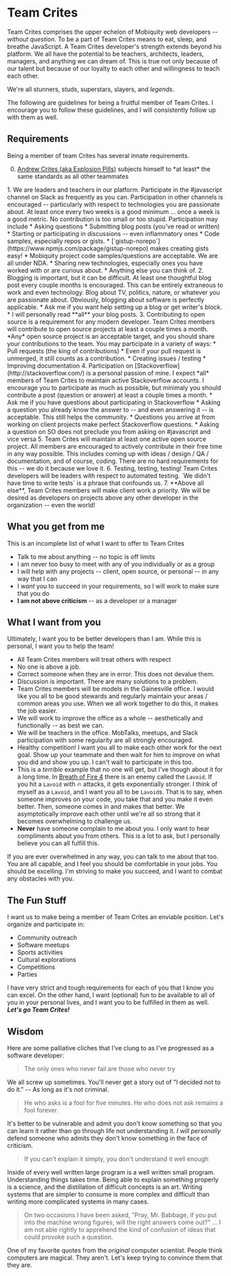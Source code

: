 # Team Crites

Team Crites comprises the upper echelon of Mobiquity web developers -- *without question*.  To be a part of Team Crites means to eat, sleep, and breathe JavaScript.  A Team Crites developer's strength extends beyond his platform. We all have the potential to be teachers, architects, leaders, managers, and anything we can dream of. This is true not only because of our talent but because of our loyalty to each other and willingness to teach each other.

We're all stunners, studs, superstars, slayers, and *legends*.

The following are guidelines for being a fruitful member of Team Crites. I encourage you to follow these guidelines, and I will consistently follow up with them as well.

## Requirements

Being a member of team Crites has several innate requirements.

<ol start=0>
<li><a href=https://github.com/ajcrites>Andrew Crites (aka Explosion Pills)</a> subjects himself to *at least* the same standards as all other teammates</li></ol>
1. We are leaders and teachers in our platform.  Participate in the #javascript channel on Slack as frequently as you can. Participation in other channels is encouraged -- particularly with respect to technologies you are passionate about. At least once every two weeks is a good minimum ... once a week is a good metric.  No contribution is too small or too stupid. Participation may include
 * Asking questions
 * Submitting blog posts (you've read or written)
 * Starting or participating in discussions -- even inflammatory ones
 * Code samples, especially repos or gists.
    * [`gistup-norepo`](https://www.npmjs.com/package/gistup-norepo) makes creating gists easy!
    * Mobiquity project code samples/questions are acceptable. We are all under NDA.
 * Sharing new technologies, especially ones you have worked with or are curious about.
 * Anything else you can think of.
2. Blogging is important, but it can be difficult.  At least one thoughtful blog post every couple months is encouraged.  This can be entirely extraneous to work and even technology.  Blog about TV, politics, nature, or whatever you are passionate about. Obviously, blogging about software is perfectly applicable.
 * Ask me if you want help setting up a blog or get writer's block.
 * I will personally read **all** your blog posts.
3. Contributing to open source is a requirement for any modern developer. Team Crites members will contribute to open source projects at least a couple times a month. *Any* open source project is an acceptable target, and you should share your contributions to the team. You may participate in a variety of ways:
 * Pull requests (the king of contributions)
   * Even if your pull request is unmerged, it still counts as a contribution.
 * Creating issues / testing
 * Improving documentation
4. Participation on [Stackoverflow](http://stackoverflow.com/) is a personal passion of mine. I expect *all* members of Team Crites to maintain active Stackoverflow accounts.  I encourage you to participate as much as possible, but minimaly you should contribute a post (question or answer) at least a couple times a month.
 * Ask me if you have questions about participating in Stackoverflow
 * Asking a question you already know the answer to -- and even answering it -- is acceptable.  This still helps the community.
 * Questions you arrive at from working on client projects make perfect Stackoverflow questions.
 * Asking a question on SO does not preclude you from asking on #javascript and vice versa
5. Team Crites will maintain at least one active open source project. All members are encouraged to actively contribute in their free time in any way possible. This includes coming up with ideas / design / QA / documentation, and of course, coding. There are no hard requirements for this -- we do it because we love it.
6. Testing, testing, testing! Team Crites developers will be leaders with respect to automated testing. `We didn't have time to write tests` is a phrase that confounds us.
7. **Above all else**, Team Crites members will make client work a priority. We will be desired as developers on projects above any other developer in the organization -- even the world!

## What you get from me

This is an incomplete list of what I want to offer to Team Crites

* Talk to me about anything -- no topic is off limits
 * I am never too busy to meet with any of you individually or as a group
* I will help with any projects -- client, open source, or personal -- in any way that I can
* I *want* you to succeed in your requirements, so I will work to make sure that you do
* **I am not above criticism** -- as a developer or a manager

## What I want from you

Ultimately, I want you to be better developers than I am. While this is personal, I want you to help the team!

* All Team Crites members will treat others with respect
 * No one is above a job.
 * Correct someone when they are in error. This does not devalue them.
 * Discussion is important. There are many solutions to a problem.
* Team Crites members will be models in the Gainesville office. I would like you all to be good stewards and regularly maintain your areas / common areas you use. When we all work together to do this, it makes the job easier.
* We will work to improve the office as a whole -- aesthetically and functionally -- as best we can.
* We will be teachers in the office. MobTalks, meetups, and Slack participation with some regularity are all strongly encouraged.
* Healthy competition! I want you all to make each other work for the next goal. Show up your teammate and then wait for him to improve on what you did and show you up. I can't wait to participate in this too.
 * This is a *terrible* example that no one will get, but I've though about it for a long time. In [Breath of Fire 4](https://en.wikipedia.org/wiki/Breath_of_Fire_IV) there is an enemy called the `Lavoid`. If you hit a `Lavoid` with :fire: attacks, it gets exponentially stronger. I think of myself as a `Lavoid`, and I want you all to be `Lavoid`s.  That is to say, when someone improves on your code, you take that and you make it even better. Then, someone comes in and makes that better. We asymptotically improve each other until we're all so strong that it becomes overwhelming to challenge us.
* **Never** have someone complain to me about you. I only want to hear compliments about you from others. This is a lot to ask, but I personally believe you can all fulfill this.

If you are ever overwhelmed in any way, you can talk to me about that too. You are all capable, and I feel you should be comfortable in your jobs. You should be excelling. I'm striving to make you succeed, and I want to combat any obstacles with you.

## The Fun Stuff

I want us to make being a member of Team Crites an enviable position. Let's organize and participate in:

* Community outreach
* Software meetups
* Sports activities
* Cultural explorations
* Competitions
* Parties

I have very strict and tough requirements for each of you that I know you can excel. On the other hand, I want (optional) fun to be available to all of you in your personal lives, and I want you to be fulfilled in them as well. ***Let's go Team Crites!***

## Wisdom

Here are some palliative cliches that I've clung to as I've progressed as a software developer:

> The only ones who never fail are those who never try

We all screw up sometimes. You'll never get a story out of "I decided not to do it." -- As long as it's not criminal.

> He who asks is a fool for five minutes.  He who does not ask remains a fool forever.

It's better to be vulnerable and admit you don't know something so that you can learn it rather than go through life not understanding it. *I will personally* defend someone who admits they don't know something in the face of criticism.

> If you can't explain it simply, you don't understand it well enough

Inside of every well written large program is a well written small program. Understanding things takes time. Being able to explain something properly is a science, and the distillation of difficult concepts is an art. Writing  systems that are simpler to consume is more complex and difficult than writing more complicated systems in many cases.

> On two occasions I have been asked, "Pray, Mr. Babbage, if you put into the machine wrong figures, will the right answers come out?" ... I am not able rightly to apprehend the kind of confusion of ideas that could provoke such a question.

One of my favorite quotes from the *original* computer scientist. People think computers are magical. They aren't. Let's keep trying to convince them that they are.
